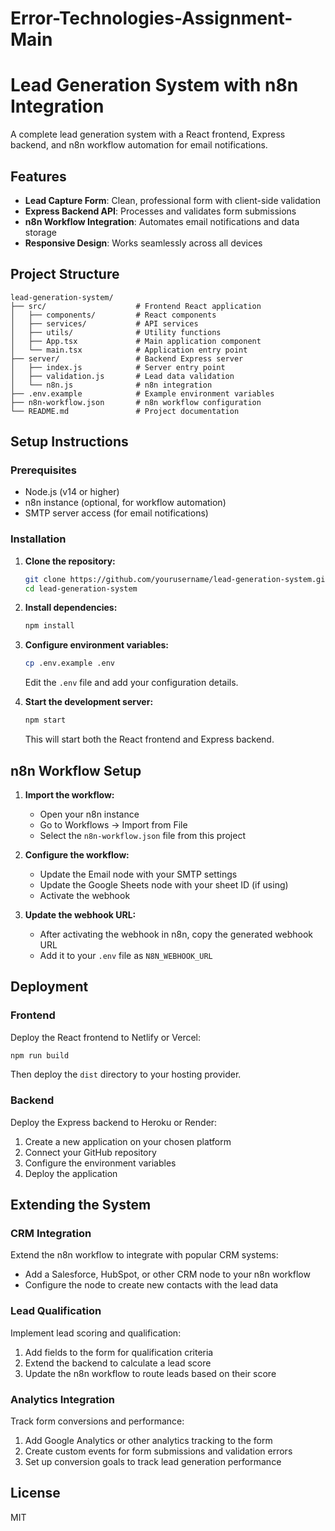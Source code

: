 # Error-Technologies-Assignment-Main

# Lead Generation System with n8n Integration

A complete lead generation system with a React frontend, Express backend, and n8n workflow automation for email notifications.

## Features

- **Lead Capture Form**: Clean, professional form with client-side validation
- **Express Backend API**: Processes and validates form submissions
- **n8n Workflow Integration**: Automates email notifications and data storage
- **Responsive Design**: Works seamlessly across all devices

## Project Structure

```
lead-generation-system/
├── src/                    # Frontend React application
│   ├── components/         # React components
│   ├── services/           # API services
│   ├── utils/              # Utility functions
│   ├── App.tsx             # Main application component
│   └── main.tsx            # Application entry point
├── server/                 # Backend Express server
│   ├── index.js            # Server entry point
│   ├── validation.js       # Lead data validation
│   └── n8n.js              # n8n integration
├── .env.example            # Example environment variables
├── n8n-workflow.json       # n8n workflow configuration
└── README.md               # Project documentation
```

## Setup Instructions

### Prerequisites

- Node.js (v14 or higher)
- n8n instance (optional, for workflow automation)
- SMTP server access (for email notifications)

### Installation

1. **Clone the repository:**
   ```bash
   git clone https://github.com/yourusername/lead-generation-system.git
   cd lead-generation-system
   ```

2. **Install dependencies:**
   ```bash
   npm install
   ```

3. **Configure environment variables:**
   ```bash
   cp .env.example .env
   ```
   Edit the `.env` file and add your configuration details.

4. **Start the development server:**
   ```bash
   npm start
   ```
   This will start both the React frontend and Express backend.

## n8n Workflow Setup

1. **Import the workflow:**
   - Open your n8n instance
   - Go to Workflows → Import from File
   - Select the `n8n-workflow.json` file from this project

2. **Configure the workflow:**
   - Update the Email node with your SMTP settings
   - Update the Google Sheets node with your sheet ID (if using)
   - Activate the webhook

3. **Update the webhook URL:**
   - After activating the webhook in n8n, copy the generated webhook URL
   - Add it to your `.env` file as `N8N_WEBHOOK_URL`

## Deployment

### Frontend

Deploy the React frontend to Netlify or Vercel:

```bash
npm run build
```

Then deploy the `dist` directory to your hosting provider.

### Backend

Deploy the Express backend to Heroku or Render:

1. Create a new application on your chosen platform
2. Connect your GitHub repository
3. Configure the environment variables
4. Deploy the application

## Extending the System

### CRM Integration

Extend the n8n workflow to integrate with popular CRM systems:

- Add a Salesforce, HubSpot, or other CRM node to your n8n workflow
- Configure the node to create new contacts with the lead data

### Lead Qualification

Implement lead scoring and qualification:

1. Add fields to the form for qualification criteria
2. Extend the backend to calculate a lead score
3. Update the n8n workflow to route leads based on their score

### Analytics Integration

Track form conversions and performance:

1. Add Google Analytics or other analytics tracking to the form
2. Create custom events for form submissions and validation errors
3. Set up conversion goals to track lead generation performance

## License

MIT
